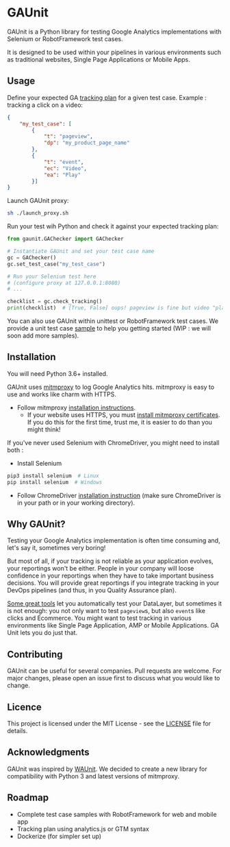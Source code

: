 # GAUnit

GAUnit is a Python library for testing Google Analytics implementations with Selenium or RobotFramework test cases.

It is designed to be used within your pipelines in various environments such as traditional websites, Single Page Applications or Mobile Apps.

## Usage

Define your expected GA [tracking plan](tracking_plan.json) for a given test case. Example : tracking a click on a video:

```JSON
{
    "my_test_case": [
        {
            "t": "pageview",
            "dp": "my_product_page_name"
        },
        {
            "t": "event",
            "ec": "Video",
            "ea": "Play"
        }]
}
```

Launch GAUnit proxy:

```sh
sh ./launch_proxy.sh
```

Run your test wih Python and check it against your expected tracking plan:

```python
from gaunit.GAChecker import GAChecker

# Instantiate GAUnit and set your test case name
gc = GAChecker()
gc.set_test_case("my_test_case")

# Run your Selenium test here
# (configure proxy at 127.0.0.1:8080)
# ...

checklist = gc.check_tracking()
print(checklist)  # [True, False] oups! pageview is fine but video "play" button is not properly tracked.

```

You can also use GAUnit within unittest or RobotFramework test cases. We provide a unit test case [sample](test_home_engie.py) to help you getting started (WIP : we will soon add more samples).

## Installation

You will need Python 3.6+ installed.

GAUnit uses [mitmproxy](https://mitmproxy.org/) to log Google Analytics hits. mitmproxy is easy to use and works like charm with HTTPS.

- Follow mitmproxy [installation instructions](https://docs.mitmproxy.org/stable/overview-installation/).
  - If your website uses HTTPS, you must [install mitmproxy certificates](https://docs.mitmproxy.org/stable/concepts-certificates/). If you do this for the first time, trust me, it is easier to do than you might think!

If you've never used Selenium with ChromeDriver, you might need to install both :

- Install Selenium

```sh
pip3 install selenium  # Linux
pip install selenium  # Windows
```

- Follow ChromeDriver [installation instruction](https://chromedriver.chromium.org/getting-started) (make sure ChromeDriver is in your path or in your working directory).


## Why GAUnit?

Testing your Google Analytics implementation is often time consuming and, let's say it, sometimes very boring! 

But most of all, if your tracking is not reliable as your application evolves, your reportings won't be either. People in your company will loose confidence in your reportings when they have to take important business decisions. You will provide great reportings if you integrate tracking in your DevOps pipelines (and thus, in you Quality Assurance plan).

[Some great tools](https://www.simoahava.com/analytics/automated-tests-for-google-tag-managers-datalayer/) let you automatically test your DataLayer, but sometimes it is not enough: you not only want to test `pageview`s, but also `event`s like clicks and Ecommerce. You might want to test tracking in various environments like Single Page Application, AMP or Mobile Applications. GA Unit lets you do just that.

## Contributing

GAUnit can be useful for several companies. Pull requests are welcome. For major changes, please open an issue first to discuss what you would like to change.

## Licence

This project is licensed under the MIT License - see the [LICENSE](LICENCE) file for details.

## Acknowledgments

GAUnit was inspired by [WAUnit](https://github.com/joaolcorreia/WAUnit). We decided to create a new library for compatibility with Python 3 and latest versions of mitmproxy.

## Roadmap

- Complete test case samples with RobotFramework for web and mobile app
- Tracking plan using analytics.js or GTM syntax
- Dockerize (for simpler set up)

